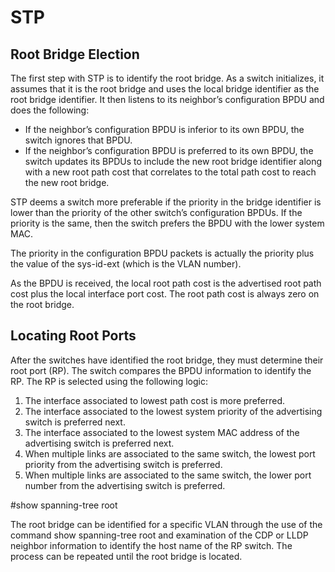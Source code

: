 # STP
## Root Bridge Election
The first step with STP is to identify the root bridge. As a switch initializes, it assumes that it is the root bridge and uses the local bridge identifier as the root bridge identifier. It then listens to its neighbor’s configuration BPDU and does the following:
- If the neighbor’s configuration BPDU is inferior to its own BPDU, the switch ignores that BPDU.
- If the neighbor’s configuration BPDU is preferred to its own BPDU, the switch updates its BPDUs to include the new root bridge identifier along with a new root path cost that correlates to the total path cost to reach the new root bridge.

STP deems a switch more preferable if the priority in the bridge identifier is lower than the priority of the other switch’s configuration BPDUs. If the priority is the same, then the switch prefers the BPDU with the lower system MAC.

The priority in the configuration BPDU packets is actually the priority plus the value of the sys-id-ext (which is the VLAN number).

As the BPDU is received, the local root path cost is the advertised root path cost plus the local interface port cost. The root path cost is always zero on the root bridge.

## Locating Root Ports
After the switches have identified the root bridge, they must determine their root port (RP).
The switch compares the BPDU information to identify the RP. The RP is selected using the following logic:
1. The interface associated to lowest path cost is more preferred.
2. The interface associated to the lowest system priority of the advertising switch is
preferred next.
3. The interface associated to the lowest system MAC address of the advertising switch is preferred next.
4. When multiple links are associated to the same switch, the lowest port priority from the advertising switch is preferred.
5. When multiple links are associated to the same switch, the lower port number from the advertising switch is preferred.

  #show spanning-tree root

  The root bridge can be identified for a specific VLAN through the use of the command show spanning-tree root and examination of the CDP or LLDP neighbor information to identify the host name of the RP switch. The process can be repeated until the root bridge is located.
